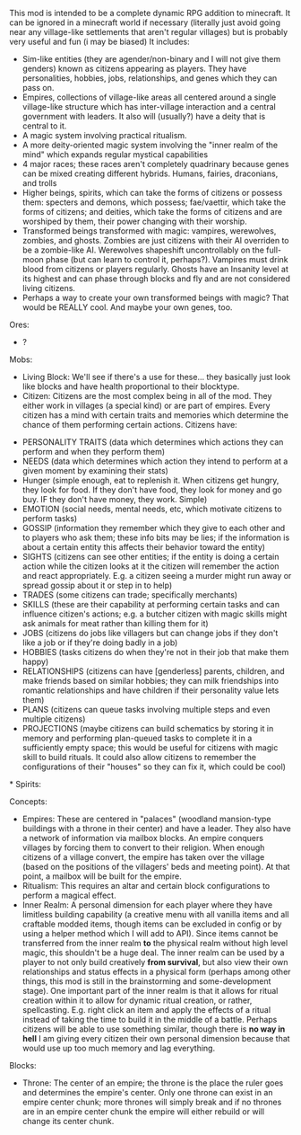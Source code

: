 This mod is intended to be a complete dynamic RPG addition to minecraft. It can be ignored in a minecraft world if necessary (literally just avoid going near any village-like settlements that aren't regular villages) but is probably very useful and fun (i may be biased)
It includes:
* Sim-like entities (they are agender/non-binary and I will not give them genders) known as citizens appearing as players. They have personalities, hobbies, jobs, relationships, and genes which they can pass on.
* Empires, collections of village-like areas all centered around a single village-like structure which has inter-village interaction and a central government with leaders. It also will (usually?) have a deity that is central to it.
* A magic system involving practical ritualism.
* A more deity-oriented magic system involving the "inner realm of the mind" which expands regular mystical capabilities
* 4 major races; these races aren't completely quadrinary because genes can be mixed creating different hybrids. Humans, fairies, draconians, and trolls
* Higher beings, spirits, which can take the forms of citizens or possess them: specters and demons, which possess; fae/vaettir, which take the forms of citizens; and deities, which take the forms of citizens and are worshiped by them, their power changing with their worship.
* Transformed beings transformed with magic: vampires, werewolves, zombies, and ghosts. Zombies are just citizens with their AI overriden to be a zombie-like AI. Werewolves shapeshift uncontrollably on the full-moon phase (but can learn to control it, perhaps?). Vampires must drink blood from citizens or players regularly. Ghosts have an Insanity level at its highest and can phase through blocks and fly and are not considered living citizens.
* Perhaps a way to create your own transformed beings with magic? That would be REALLY cool. And maybe your own genes, too.

Ores:
* ?

Mobs:
* Living Block: We'll see if there's a use for these... they basically just look like blocks and have health proportional to their blocktype.
* Citizen: Citizens are the most complex being in all of the mod. They either work in villages (a special kind) or are part of empires. Every citizen has a mind with certain traits and memories which determine the chance of them performing certain actions. Citizens have: 
<ul>
<li>PERSONALITY TRAITS (data which determines which actions they can perform and when they perform them)
<li>NEEDS (data which determines which action they intend to perform at a given moment by examining their stats)
<li>Hunger (simple enough, eat to replenish it. When citizens get hungry, they look for food. If they don't have food, they look for money and go buy. IF they don't have money, they work. Simple)
<li>EMOTION (social needs, mental needs, etc, which motivate citizens to perform tasks)
<li>GOSSIP (information they remember which they give to each other and to players who ask them; these info bits may be lies; if the information is about a certain entity this affects their behavior toward the entity)
<li>SIGHTS (citizens can see other entities; if the entity is doing a certain action while the citizen looks at it the citizen will remember the action and react appropriately. E.g. a citizen seeing a murder might run away or spread gossip about it or step in to help)
<li>TRADES (some citizens can trade; specifically merchants)
<li>SKILLS (these are their capability at performing certain tasks and can influence citizen's actions; e.g. a butcher citizen with magic skills might ask animals for meat rather than killing them for it)
<li>JOBS (citizens do jobs like villagers but can change jobs if they don't like a job or if they're doing badly in a job)
<li>HOBBIES (tasks citizens do when they're not in their job that make them happy)
<li>RELATIONSHIPS (citizens can have [genderless] parents, children, and make friends based on similar hobbies; they can milk friendships into romantic relationships and have children if their personality value lets them)
<li>PLANS (citizens can queue tasks involving multiple steps and even multiple citizens)
<li>PROJECTIONS (maybe citizens can build schematics by storing it in memory and performing plan-queued tasks to complete it in a sufficiently empty space; this would be useful for citizens with magic skill to build rituals. It could also allow citizens to remember the configurations of their "houses" so they can fix it, which could be cool)
</ul>
* Spirits:
<ul>
  </ul>

Concepts:
* Empires: These are centered in "palaces" (woodland mansion-type buildings with a throne in their center) and have a leader. They also have a network of information via mailbox blocks. An empire conquers villages by forcing them to convert to their religion. When enough citizens of a village convert, the empire has taken over the village (based on the positions of the villagers' beds and meeting point). At that point, a mailbox will be built for the empire.
* Ritualism: This requires an altar and certain block configurations to perform a magical effect. 
* Inner Realm: A personal dimension for each player where they have limitless building capability (a creative menu with all vanilla items and all craftable modded items, though items can be excluded in config or by using a helper method which I will add to API). Since items cannot be transferred from the inner realm <strong>to</strong> the physical realm without high level magic, this shouldn't be a huge deal. The inner realm can be used by a player to not only build creatively <strong>from survival</strong>, but also view their own relationships and status effects in a physical form (perhaps among other things, this mod is still in the brainstorming and some-development stage). One important part of the inner realm is that it allows for ritual creation within it to allow for dynamic ritual creation, or rather, spellcasting. E.g. right click an item and apply the effects of a ritual instead of taking the time to build it in the middle of a battle. Perhaps citizens will be able to use something similar, though there is <strong>no way in hell</strong> I am giving every citizen their own personal dimension because that would use up too much memory and lag everything.

Blocks:
* Throne: The center of an empire; the throne is the place the ruler goes and determines the empire's center. Only one throne can exist in an empire center chunk; more thrones will simply break and if no thrones are in an empire center chunk the empire will either rebuild or will change its center chunk.
